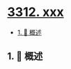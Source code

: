# [3312. xxx](https://github.com/Tdahuyou/TNotes.leetcode/tree/main/notes/3312.%20xxx)

<!-- region:toc -->

- [1. 📝 概述](#1--概述)

<!-- endregion:toc -->

## 1. 📝 概述
